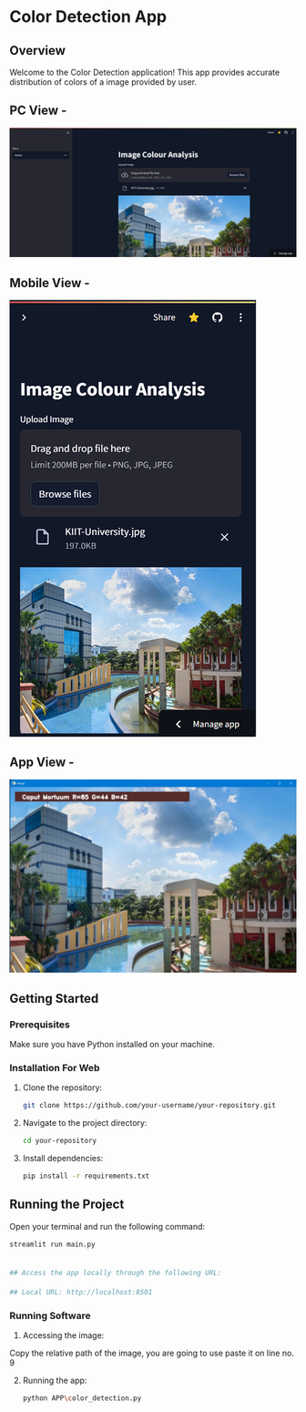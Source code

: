 # Color Detection App

## Overview

Welcome to the Color Detection application! This app provides accurate distribution of colors of a image provided by user.

## PC View - 
<img src="Images/color-pc.png">

## Mobile View - 
<img src="Images/color-mobile.png">

## App View - 
<img src="Images\App preview.jpg">

## Getting Started

### Prerequisites

Make sure you have Python installed on your machine.

### Installation For Web

1. Clone the repository:

    ```bash
    git clone https://github.com/your-username/your-repository.git
    ```

2. Navigate to the project directory:

    ```bash
    cd your-repository
    ```

3. Install dependencies:

    ```bash
    pip install -r requirements.txt
    ```

## Running the Project

Open your terminal and run the following command:

```bash
streamlit run main.py


## Access the app locally through the following URL:

## Local URL: http://localhost:8501
```

### Running Software

1. Accessing the image:

Copy the relative path of the image, you are going to use
paste it on line no. 9

2. Running the app:

    ```bash
    python APP\color_detection.py
    ```




